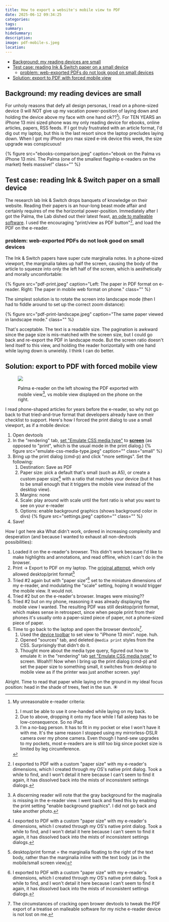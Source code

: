 ```yaml
---
title: How to export a website's mobile view to PDF
date: 2025-06-12 09:34:25
categories:
tags:
summary:
hideSummary:
description:
image: pdf-mobile-s.jpeg
location:
---
```

<div class="table-wrapper">
 
- [Background: my reading devices are small](#Background-my-reading-devices-are-small)
- [Test case: reading Ink \& Switch paper on a small device](#Test-case-reading-Ink-Switch-paper-on-a-small-device)
  - [problem: web-exported PDFs do not look good on small devices](#problem-web-exported-PDFs-do-not-look-good-on-small-devices)
- [Solution: export to PDF with forced mobile view](#Solution-export-to-PDF-with-forced-mobile-view)
</div>

## Background: my reading devices are small

For unholy reasons that defy all design personas, I read on a phone-sized device (I will NOT give up my vacation power-position of laying down and holding the device above my face with one hand ok??[^1]). For TEN YEARS an iPhone 13 mini sized phone was my only reading device for ebooks, online articles, papers, RSS feeds. If I got truly frustrated with an article format, I'd dig out my laptop, but this is the last resort since the laptop precludes laying down. When I got my iPhone pro max sized e-ink device this week, the size upgrade was conspicuous! 

{% figure src="ebooks-comparison.jpeg" caption="ebook on the Palma vs iPhone 13 mini. The Palma (one of the smallest flagship e-readers on the market) feels massive!" class="" %}

## Test case: reading Ink & Switch paper on a small device

The research lab Ink & Switch drops banquets of knowledge on their website. Reading their papers is an hour-long beast mode affair and certainly requires of me the horizontal power-position. Immediately after I got the Palma, the Lab dished out their latest feast, [an ode to malleable software](https://www.inkandswitch.com/essay/malleable-software/). I used the encouraging "print/view as PDF button"[^2], and load the PDF on the e-reader.

### problem: web-exported PDFs do not look good on small devices

The Ink & Switch papers have super cute marginalia notes. In a phone-sized viewport, the marginalia takes up half the screen, causing the body of the article to squeeze into only the left half of the screen, which is aesthetically and morally uncomfortable:

{% figure src="pdf-print.jpeg" caption="Left: The paper in PDF format on e-reader. Right: The paper in mobile web format on phone." class="" %}

The simplest solution is to rotate the screen into landscape mode (then I had to fiddle around to set up the correct zoom distance):

{% figure src="pdf-print-landscape.jpeg" caption="The same paper viewed in landscape mode." class="" %}

That's acceptable. The text is a readable size. The pagination is awkward since the page size is mis-matched with the screen size, but I could go back and re-export the PDF in landscape mode. But the screen ratio doesn't lend itself to this view, and holding the reader horizontally with one hand while laying down is unwieldy. I think I can do better.


## Solution: export to PDF with forced mobile view

<figure>
<img src="pdf-mobile.jpeg" class='' >
<figcaption><p>

Palma e-reader on the left showing the PDF exported with mobile view[^3], vs mobile view displayed on the phone on the right.
</p></figcaption>
</figure>

I read phone-shaped articles for years before the e-reader, so why not go back to that tried-and-true format that developers already have on their checklist to support. Here's how I forced the print dialog to use a small viewport, as if a mobile device:

1. Open devtools
2. In the "rendering" tab, [set "Emulate CSS media type"](https://developer.chrome.com/docs/devtools/rendering/emulate-css#emulate_css_media_type_enable_print_preview) to <u>**screen**</u> (as opposed to "print", which is the usual mode in the print dialog.)
    {% figure src="emulate-css-media-type.jpeg" caption="" class="small" %}
3. Bring up the print dialog (cmd-p) and click "more settings". Set the following:
   1. Destination: Save as PDF
   2. Paper size: pick a default that's small (such as A5), or create a custom paper size[^2] with a ratio that matches your device (but it has to be small enough that it triggers the mobile view instead of the desktop view).
   3. Margins: none
   4. Scale: play around with scale until the font ratio is what you want to see on your e-reader
   5. Options: enable background graphics (shows background color in divs)
   {% figure src="settings.jpeg" caption="" class="" %}
4. Save!

How I got here aka What didn't work, ordered in increasing complexity and desperation (and because I wanted to exhaust all non-devtools possibilities):

1. Loaded it on the e-reader's browser. This didn't work because I'd like to make highlights and annotations, and read offline, which I can't do in the browser. 
2. Print -> Export to PDF on my laptop. The [original attempt](#problem-web-exported-PDFs-do-not-look-good-on-small-devices), which only allowed desktop/print format[^4]
3. Tried #2 again but with "paper size"[^2] set to the miniature dimensions of my e-reader, and modulating the "scale" setting, hoping it would trigger the mobile view. It would not.
4. Tried #2 but on the e-reader's browser. Images were missing??
5. Tried #2 but on my phone, reasoning it was already displaying the mobile view I wanted. The resulting PDF was still desktop/print format, which makes sense in retrospect, since when people print from their phones it's usually onto a paper-sized piece of paper, not a phone-sized piece of paper.
6. Time to go back to the laptop and open the browser devtools[^5].
   1. Used the [device toolbar](https://developer.chrome.com/docs/devtools/device-mode#viewport) to set view to "iPhone 13 mini". nope. huh.
   2. Opened "sources" tab, and deleted `@media print` styles from the CSS. Surprisingly that didn't do it.
   3. Thought more about the media type query, figured out how to emulate it: in the "rendering" tab [set "Emulate CSS media type"](https://developer.chrome.com/docs/devtools/rendering/emulate-css#emulate_css_media_type_enable_print_preview) to screen. Woah!!! Now when I bring up the print dialog (cmd-p) and set the paper size to something small, it switches from desktop to mobile view as if the printer was just another screen. yay!

Alright. Time to read that paper while laying on the ground in my ideal focus position: head in the shade of trees, feet in the sun. ☀️ 



[^1]: My unreasonable e-reader criteria: 
    1. I must be able to use it one-handed while laying on my back.
    2. Due to above, dropping it onto my face while I fall asleep has to be low-consequence. So no iPad.
    3. I'm a no-bag person. It has to fit in my pocket or else I won't have it with me. It's the same reason I stopped using my mirrorless-DSLR camera over my phone camera. Even though I hand-sew upgrades to my pockets, most e-readers are is still too big since pocket size is limited by leg circumference.

[^2]: I exported to PDF with a custom "paper size" with my e-reader's dimensions, which I created through my OS's native print dialog. Took a while to find, and I won't detail it here because I can't seem to find it again, it has dissolved back into the mists of inconsistent settings dialogs.
[^3]: A discerning reader will note that the gray background for the maginalia is missing in the e-reader view. I went back and fixed this by enabling the print setting "enable background graphics". I did not go back and take another photo.
[^4]: desktop/print format = the marginalia floating to the right of the text body, rather than the marginalia inline with the text body (as in the mobile/small screen view)
[^5]: The circumstances of cracking open brower devtools to tweak the PDF export of a treatise on malleable software for my niche e-reader device is not lost on me. 